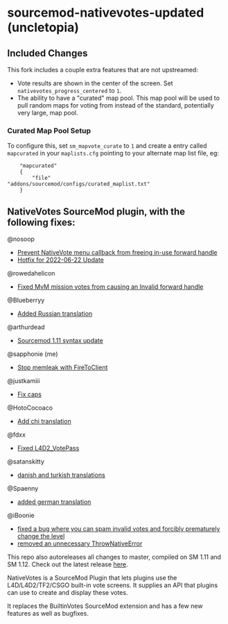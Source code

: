 sourcemod-nativevotes-updated (uncletopia)
=====================

## Included Changes

This fork includes a couple extra features that are not upstreamed:

- Vote results are shown in the center of the screen. Set `nativevotes_progress_centered` to `1`.
- The ability to have a "curated" map pool. This map pool will be used to pull random maps for voting from instead of the standard, potentially very large, map pool. 

### Curated Map Pool Setup

To configure this, set `sm_mapvote_curate` to `1` and create a entry called `mapcurated` in your `maplists.cfg` pointing to your alternate map list file, eg:

```
    "mapcurated"
    {
        "file"                  "addons/sourcemod/configs/curated_maplist.txt"
    }
```

## NativeVotes SourceMod plugin, with the following fixes:

@nosoop
- [Prevent NativeVote menu callback from freeing in-use forward handle](https://github.com/powerlord/sourcemod-nativevotes/pull/3)
- [Hotfix for 2022-06-22 Update](https://github.com/sapphonie/sourcemod-nativevotes-updated/pull/11)

@rowedahelicon
- [Fixed MvM mission votes from causing an Invalid forward handle](https://github.com/powerlord/sourcemod-nativevotes/pull/8)

@Blueberryy
- [Added Russian translation](https://github.com/powerlord/sourcemod-nativevotes/pull/7)

@arthurdead
- [Sourcemod 1.11 syntax update](https://github.com/arthurdead/sourcemod-nativevotes/tree/sm111-fix)

@sapphonie (me)
- [Stop memleak with FireToClient](https://github.com/powerlord/sourcemod-nativevotes/pull/9)

@justkamiii
- [Fix caps](https://github.com/sapphonie/sourcemod-nativevotes-updated/pull/7)

@HotoCocoaco
- [Add chi translation](https://github.com/sapphonie/sourcemod-nativevotes-updated/pull/8)

@fdxx
- [Fixed L4D2_VotePass](https://github.com/sapphonie/sourcemod-nativevotes-updated/pull/11)

@satanskitty
- [danish and turkish translations](https://github.com/sapphonie/sourcemod-nativevotes-updated/pull/17)

@Spaenny
- [added german translation](https://github.com/sapphonie/sourcemod-nativevotes-updated/pull/18)

@iBoonie
- [fixed a bug where you can spam invalid votes and forcibly prematurely change the level](https://github.com/sapphonie/sourcemod-nativevotes-updated/pull/20)
- [removed an unnecessary ThrowNativeError](https://github.com/sapphonie/sourcemod-nativevotes-updated/pull/21)

This repo also autoreleases all changes to master, compiled on SM 1.11 and SM 1.12. Check out the latest release [here](https://github.com/sapphonie/sourcemod-nativevotes-updated/releases/latest).

NativeVotes is a SourceMod Plugin that lets plugins use the L4D/L4D2/TF2/CSGO built-in vote screens.
It supplies an API that plugins can use to create and display these votes.

It replaces the BuiltinVotes SourceMod extension and has a few new features as well as bugfixes.

